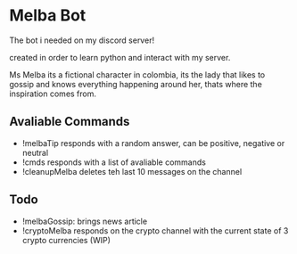 # Melba Bot
The bot i needed on my discord server!

created in order to learn python and interact with my server.

Ms Melba its a fictional character in colombia, its the lady that likes to gossip and 
knows everything happening around her, thats where the inspiration comes from.

## Avaliable Commands
- !melbaTip <question> responds with a random answer, can be positive, negative or neutral
- !cmds responds with a list of avaliable commands
- !cleanupMelba deletes teh last 10 messages on the channel

## Todo
- !melbaGossip: brings news article
- !cryptoMelba responds on the crypto channel with the current state of 3 crypto currencies (WIP)

